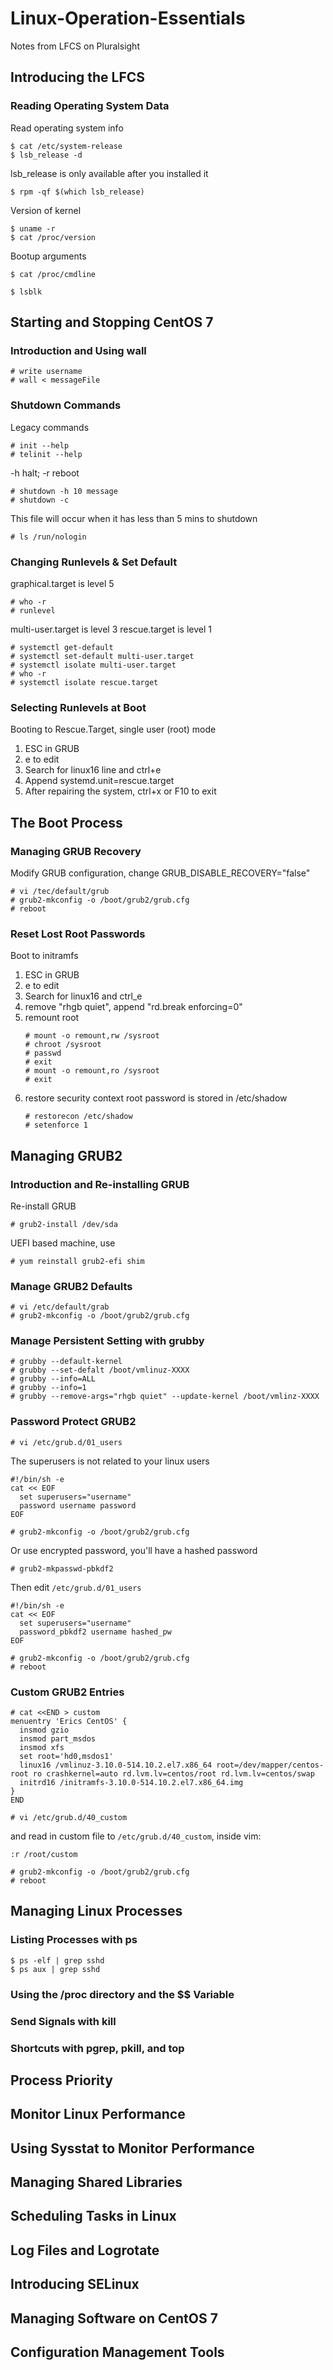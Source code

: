 # Linux-Operation-Essentials
Notes from LFCS on Pluralsight

## Introducing the LFCS
### Reading Operating System Data
Read operating system info
```
$ cat /etc/system-release
$ lsb_release -d
```

lsb_release is only available after you installed it
```
$ rpm -qf $(which lsb_release)
```

Version of kernel
```
$ uname -r
$ cat /proc/version
```

Bootup arguments
```
$ cat /proc/cmdline
```

```
$ lsblk
```

## Starting and Stopping CentOS 7
### Introduction and Using wall
```
# write username
# wall < messageFile
```

### Shutdown Commands
Legacy commands
```
# init --help
# telinit --help
```

-h halt; -r reboot
```
# shutdown -h 10 message
# shutdown -c
```

This file will occur when it has less than 5 mins to shutdown
```
# ls /run/nologin
```

### Changing Runlevels & Set Default
graphical.target is level 5
```
# who -r
# runlevel
```

multi-user.target is level 3
rescue.target is level 1
```
# systemctl get-default
# systemctl set-default multi-user.target
# systemctl isolate multi-user.target
# who -r
# systemctl isolate rescue.target
```

### Selecting Runlevels at Boot
Booting to Rescue.Target, single user (root) mode
  1. ESC in GRUB
  2. e to edit
  3. Search for linux16 line and ctrl+e
  4. Append systemd.unit=rescue.target
  5. After repairing the system, ctrl+x or F10 to exit

## The Boot Process
### Managing GRUB Recovery
Modify GRUB configuration, change GRUB_DISABLE_RECOVERY="false"
```
# vi /tec/default/grub
# grub2-mkconfig -o /boot/grub2/grub.cfg
# reboot
```

### Reset Lost Root Passwords
Boot to initramfs
  1. ESC in GRUB
  2. e to edit
  3. Search for linux16 and ctrl_e
  4. remove "rhgb quiet", append "rd.break enforcing=0"
  5. remount root
     ```
     # mount -o remount,rw /sysroot
     # chroot /sysroot
     # passwd
     # exit
     # mount -o remount,ro /sysroot
     # exit
     ```
  6. restore security context
     root password is stored in /etc/shadow
     ```
     # restorecon /etc/shadow
     # setenforce 1
     ```

## Managing GRUB2
### Introduction and Re-installing GRUB
Re-install GRUB
```
# grub2-install /dev/sda
```

UEFI based machine, use
```
# yum reinstall grub2-efi shim
```

### Manage GRUB2 Defaults
```
# vi /etc/default/grab
# grub2-mkconfig -o /boot/grub2/grub.cfg
```

### Manage Persistent Setting with grubby
```
# grubby --default-kernel
# grubby --set-defalt /boot/vmlinuz-XXXX
# grubby --info=ALL
# grubby --info=1
# grubby --remove-args="rhgb quiet" --update-kernel /boot/vmlinz-XXXX
```

### Password Protect GRUB2
```
# vi /etc/grub.d/01_users
```

The superusers is not related to your linux users
```
#!/bin/sh -e
cat << EOF
  set superusers="username"
  password username password
EOF
```

```
# grub2-mkconfig -o /boot/grub2/grub.cfg
```

Or use encrypted password, you'll have a hashed password
```
# grub2-mkpasswd-pbkdf2
```

Then edit `/etc/grub.d/01_users`
```
#!/bin/sh -e
cat << EOF
  set superusers="username"
  password_pbkdf2 username hashed_pw
EOF
```

```
# grub2-mkconfig -o /boot/grub2/grub.cfg
# reboot
```

### Custom GRUB2 Entries
```
# cat <<END > custom
menuentry 'Erics CentOS' {
  insmod gzio
  insmod part_msdos
  insmod xfs
  set root='hd0,msdos1'
  linux16 /vmlinuz-3.10.0-514.10.2.el7.x86_64 root=/dev/mapper/centos-root ro crashkernel=auto rd.lvm.lv=centos/root rd.lvm.lv=centos/swap
  initrd16 /initramfs-3.10.0-514.10.2.el7.x86_64.img
}
END
```

```
# vi /etc/grub.d/40_custom
```

and read in custom file to `/etc/grub.d/40_custom`, inside vim:
```
:r /root/custom
```

```
# grub2-mkconfig -o /boot/grub2/grub.cfg
# reboot
```

## Managing Linux Processes
### Listing Processes with ps
```
$ ps -elf | grep sshd
$ ps aux | grep sshd
```

### Using the /proc directory and the $$ Variable
### Send Signals with kill
### Shortcuts with pgrep, pkill, and top

## Process Priority
## Monitor Linux Performance
## Using Sysstat to Monitor Performance
## Managing Shared Libraries
## Scheduling Tasks in Linux
## Log Files and Logrotate
## Introducing SELinux
## Managing Software on CentOS 7
## Configuration Management Tools
